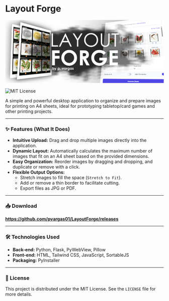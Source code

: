 # Layout Forge

![Logo](app/gui/Assets/Header.png) 

![MIT License](https://img.shields.io/badge/License-MIT-yellow.svg)

A simple and powerful desktop application to organize and prepare images for printing on A4 sheets, ideal for prototyping tabletop/card games and other printing projects.

---

### ✨ Features (What It Does)

* **Intuitive Upload:** Drag and drop multiple images directly into the application.
* **Dynamic Layout:** Automatically calculates the maximum number of images that fit on an A4 sheet based on the provided dimensions.
* **Easy Organization:** Reorder images by dragging and dropping, and duplicate or remove with a click.
* **Flexible Output Options:**
    * Stretch images to fill the space (`Stretch to Fit`).
    * Add or remove a thin border to facilitate cutting.
    * Export files as JPG or PDF.

---

### 📥 Download
**https://github.com/pvargas01/LayoutForge/releases**

---

### 🛠️ Technologies Used

* **Back-end:** Python, Flask, PyWebView, Pillow
* **Front-end:** HTML, Tailwind CSS, JavaScript, SortableJS
* **Packaging:** PyInstaller

---

### 📄 License

This project is distributed under the MIT License. See the `LICENSE` file for more details.
